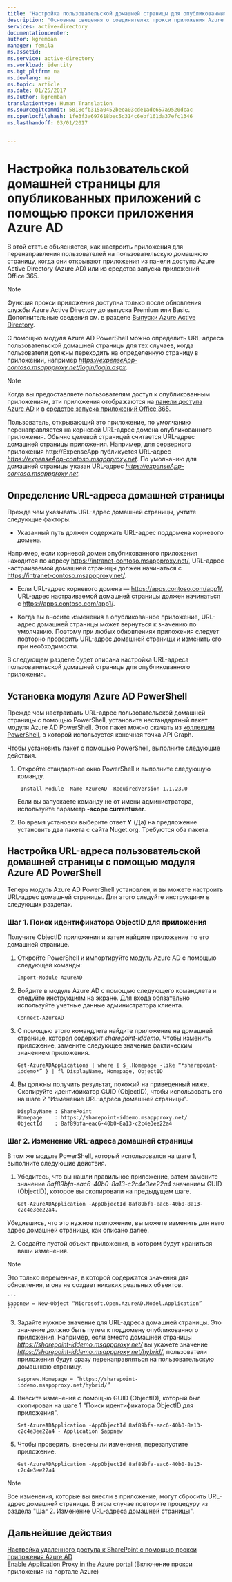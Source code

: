 ```yaml
---
title: "Настройка пользовательской домашней страницы для опубликованных приложений с помощью прокси приложения Azure AD | Документация Майкрософт"
description: "Основные сведения о соединителях прокси приложения Azure AD."
services: active-directory
documentationcenter: 
author: kgremban
manager: femila
ms.assetid: 
ms.service: active-directory
ms.workload: identity
ms.tgt_pltfrm: na
ms.devlang: na
ms.topic: article
ms.date: 01/25/2017
ms.author: kgremban
translationtype: Human Translation
ms.sourcegitcommit: 5818efb315a0452beea03cde1adc657a9520dcac
ms.openlocfilehash: 1fe3f3a697618bec5d314c6ebf161da37efc1346
ms.lasthandoff: 03/01/2017


---
```


# <a name="set-a-custom-home-page-for-published-apps-by-using-azure-ad-application-proxy"></a>Настройка пользовательской домашней страницы для опубликованных приложений с помощью прокси приложения Azure AD

В этой статье объясняется, как настроить приложения для перенаправления пользователей на пользовательскую домашнюю страницу, когда они открывают приложения из панели доступа Azure Active Directory (Azure AD) или из средства запуска приложений Office 365.

>[!NOTE]
>Функция прокси приложения доступна только после обновления службы Azure Active Directory до выпуска Premium или Basic. Дополнительные сведения см. в разделе [Выпуски Azure Active Directory](active-directory-editions.md).
>

С помощью модуля Azure AD PowerShell можно определить URL-адреса пользовательской домашней страницы для тех случаев, когда пользователи должны переходить на определенную страницу в приложении, например *https://expenseApp-contoso.msappproxy.net/login/login.aspx*.

>[!NOTE]
>Когда вы предоставляете пользователям доступ к опубликованным приложениям, эти приложения отображаются на [панели доступа Azure AD](active-directory-saas-access-panel-introduction.md) и в [средстве запуска приложений Office 365](https://blogs.office.com/2016/09/27/introducing-the-new-office-365-app-launcher).
>

Пользователь, открывающий это приложение, по умолчанию перенаправляется на корневой URL-адрес домена опубликованного приложения. Обычно целевой страницей считается URL-адрес домашней страницы приложения. Например, для серверного приложения http://ExpenseApp публикуется URL-адрес *https://expenseApp-contoso.msappproxy.net*. По умолчанию для домашней страницы указан URL-адрес *https://expenseApp-contoso.msappproxy.net*.

## <a name="determine-the-home-page-url"></a>Определение URL-адреса домашней страницы

Прежде чем указывать URL-адрес домашней страницы, учтите следующие факторы.

* Указанный путь должен содержать URL-адрес поддомена корневого домена.

 Например, если корневой домен опубликованного приложения находится по адресу https://intranet-contoso.msappproxy.net/, URL-адрес настраиваемой домашней страницы должен начинаться с https://intranet-contoso.msappproxy.net/.

* Если URL-адрес корневого домена — https://apps.contoso.com/app1/, URL-адрес настраиваемой домашней страницы должен начинаться с https://apps.contoso.com/app1/.

* Когда вы вносите изменения в опубликованное приложение, URL-адрес домашней страницы может вернуться к значению по умолчанию. Поэтому при любых обновлениях приложения следует повторно проверить URL-адрес домашней страницы и изменить его при необходимости.

В следующем разделе будет описана настройка URL-адреса пользовательской домашней страницы для опубликованного приложения. 

## <a name="install-the-azure-ad-powershell-module"></a>Установка модуля Azure AD PowerShell

Прежде чем настраивать URL-адрес пользовательской домашней страницы с помощью PowerShell, установите нестандартный пакет модуля Azure AD PowerShell. Этот пакет можно скачать из [коллекции PowerShell](https://www.powershellgallery.com/packages/AzureAD/1.1.23.0), в которой используется конечная точка API Graph. 

Чтобы установить пакет с помощью PowerShell, выполните следующие действия.

1. Откройте стандартное окно PowerShell и выполните следующую команду.

    ```
     Install-Module -Name AzureAD -RequiredVersion 1.1.23.0
    ```
    Если вы запускаете команду не от имени администратора, используйте параметр **-scope currentuser**.
2. Во время установки выберите ответ **Y** (Да) на предложение установить два пакета с сайта Nuget.org. Требуются оба пакета. 

## <a name="set-a-custom-home-page-url-by-using-the-azure-ad-powershell-module"></a>Настройка URL-адреса пользовательской домашней страницы с помощью модуля Azure AD PowerShell

Теперь модуль Azure AD PowerShell установлен, и вы можете настроить URL-адрес домашней страницы. Для этого следуйте инструкциям в следующих разделах.

### <a name="step-1-find-the-objectid-of-the-app"></a>Шаг 1. Поиск идентификатора ObjectID для приложения

Получите ObjectID приложения и затем найдите приложение по его домашней странице.

1. Откройте PowerShell и импортируйте модуль Azure AD с помощью следующей команды:

    ```
    Import-Module AzureAD
    ```

2. Войдите в модуль Azure AD с помощью следующего командлета и следуйте инструкциям на экране. Для входа обязательно используйте учетные данные администратора клиента.

    ```
    Connect-AzureAD
    ```
3. С помощью этого командлета найдите приложение на домашней странице, которая содержит *sharepoint-iddemo*. Чтобы изменить приложение, замените следующее значение фактическим значением приложения.

    ```
    Get-AzureADApplications | where { $_.Homepage -like “*sharepoint-iddemo*” } | fl DisplayName, Homepage, ObjectID
    ```
4. Вы должны получить результат, похожий на приведенный ниже. Скопируйте идентификатор GUID (ObjectID), чтобы использовать его на шаге 2 "Изменение URL-адреса домашней страницы".

    ```
    DisplayName : SharePoint
    Homepage    : https://sharepoint-iddemo.msappproxy.net/
    ObjectId    : 8af89bfa-eac6-40b0-8a13-c2c4e3ee22a4
    ```

### <a name="step-2-update-the-home-page-url"></a>Шаг 2. Изменение URL-адреса домашней страницы

В том же модуле PowerShell, который использовался на шаге 1, выполните следующие действия.

1. Убедитесь, что вы нашли правильное приложение, затем замените значение *8af89bfa-eac6-40b0-8a13-c2c4e3ee22a4* значением GUID (ObjectID), которое вы скопировали на предыдущем шаге.

    ```
    Get-AzureADApplication -AppObjectId 8af89bfa-eac6-40b0-8a13-c2c4e3ee22a4.
    ```

 Убедившись, что это нужное приложение, вы можете изменить для него адрес домашней страницы, как описано далее.

2. Создайте пустой объект приложения, в котором будут храниться ваши изменения.  

 >[!NOTE]
 >Это только переменная, в которой содержатся значения для обновления, и она не создает никаких реальных объектов.

    ```
    $appnew = New-Object “Microsoft.Open.AzureAD.Model.Application”
    ```

3. Задайте нужное значение для URL-адреса домашней страницы. Это значение должно быть путем к поддомену опубликованного приложения. Например, если вместо домашней страницы *https://sharepoint-iddemo.msappproxy.net/* вы укажете значение *https://sharepoint-iddemo.msappproxy.net/hybrid/*, пользователи приложения будут сразу перенаправляться на пользовательскую домашнюю страницу.

    ```
    $appnew.Homepage = “https://sharepoint-iddemo.msappproxy.net/hybrid/”
    ```
4. Внесите изменения с помощью GUID (ObjectID), который был скопирован на шаге 1 "Поиск идентификатора ObjectID для приложения".

    ```
    Set-AzureADApplication -AppObjectId 8af89bfa-eac6-40b0-8a13-c2c4e3ee22a4 - Application $appnew
    ```
5. Чтобы проверить, внесены ли изменения, перезапустите приложение.

    ```
    Get-AzureADApplication -AppObjectId 8af89bfa-eac6-40b0-8a13-c2c4e3ee22a4
    ```

>[!NOTE]
>Все изменения, которые вы внесли в приложение, могут сбросить URL-адрес домашней страницы. В этом случае повторите процедуру из раздела "Шаг 2. Изменение URL-адреса домашней страницы".

## <a name="next-steps"></a>Дальнейшие действия

[Настройка удаленного доступа к SharePoint с помощью прокси приложения Azure AD](application-proxy-enable-remote-access-sharepoint.md)<br>
[Enable Application Proxy in the Azure portal](https://github.com/Microsoft/azure-docs-pr/blob/master/articles/active-directory/active-directory-application-proxy-enable.md) (Включение прокси приложения на портале Azure)

